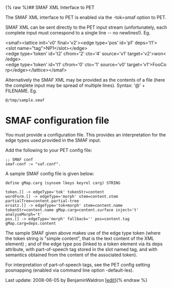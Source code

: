 {% raw %}## SMAF XML Interface to PET

The SMAF XML interface to PET is enabled via the -tok=smaf option to
PET.

SMAF XML can be sent directly to the PET input stream (unfortunately,
each complete input must correspond to a single line -- no newlines!).
Eg.

&lt;smaf&gt;&lt;lattice init='v0' final='v2'&gt;&lt;edge type='pos' id='p1' deps='t1'&gt;&lt;slot name="tag"&gt;NP1&lt;/slot&gt;&lt;/edge&gt;&lt;edge type='token' id='t2' cfrom='2' cto='4' source='v1' target='v2'&gt;won&lt;/edge&gt;&lt;edge type='token' id='t1' cfrom='0' cto='1' source='v0' target='v1'&gt;FooCorp&lt;/edge&gt;&lt;/lattice&gt;&lt;/smaf&gt;

Alternatively the SMAF XML may be provided as the contents of a file
(here the complete input may be spread of multiple lines). Syntax: '@' +
FILENAME. Eg.

    @/tmp/sample.smaf

# SMAF configuration file

You must provide a configuration file. This provides an interpretation
for the edge types used provided in the SMAF input.

Add the following to your PET config file:

    ;; SMAF conf
    smaf-conf := "saf.conf".

A sample SMAF config file is given below:

    define gMap.carg (synsem lkeys keyrel carg) STRING
    
    token.[] -> edgeType='tok' tokenStr=content
    wordForm.[] -> edgeType='morph' stem=content.stem partialTree=content.partial-tree
    ersatz.[] -> edgeType='tok+morph' stem=content.name tokenStr=content.name gMap.carg=content.surface inject='t' analyseMorph='t'
    pos.[] -> edgeType='morph' fallback='' pos=content.tag gMap.carg=deps.content

The sample SMAF given above makes use of the edge type token (where the
token string is "simple content", that is the text content of the XML
element) ; and of the edge type pos (linked to a token element via its
deps attribute, with part-of-speech tag stored in the slot named tag,
and with semantics obtained from the content of the associated token).

For interpretation of part-of-speech tags, see the PET config setting
posmapping (enabled via command line option -default-les).

Last update: 2008-06-05 by BenjaminWaldron [[edit](https://github.com/delph-in/docs/wiki/SmafPet/_edit)]{% endraw %}